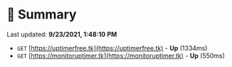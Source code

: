 # 📖 Summary
Last updated: **9/23/2021, 1:48:10 PM**

- `GET` [https://uptimerfree.tk](https://uptimerfree.tk) - **Up** (1334ms)
- `GET` [https://monitoruptimer.tk](https://monitoruptimer.tk) - **Up** (550ms)
